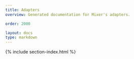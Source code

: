 ```yaml
---
title: Adapters
overview: Generated documentation for Mixer's adapters.

order: 2000

layout: docs
type: markdown
---
```


{% include section-index.html %}

